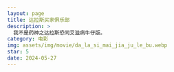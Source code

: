 ```yaml
---
layout: page
title: 达拉斯买家俱乐部
description: >
  我不是药神之达拉斯恐同艾滋病牛仔版。
category: 电影
img: assets/img/movie/da_la_si_mai_jia_ju_le_bu.webp
star: 5
date: 2024-05-27
---
```


